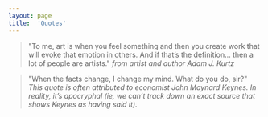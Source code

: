 ```yaml
---
layout: page
title:  'Quotes'
---
```


> "To me, art is when you feel something and then you create work that will evoke that emotion in others. And if that’s the definition… then a lot of people are artists."
*from artist and author Adam J. Kurtz*

>"When the facts change, I change my mind. What do you do, sir?"
*This quote is often attributed to economist John Maynard Keynes. In reality, it’s apocryphal (ie, we can’t track down an exact source that shows Keynes as having said it).*